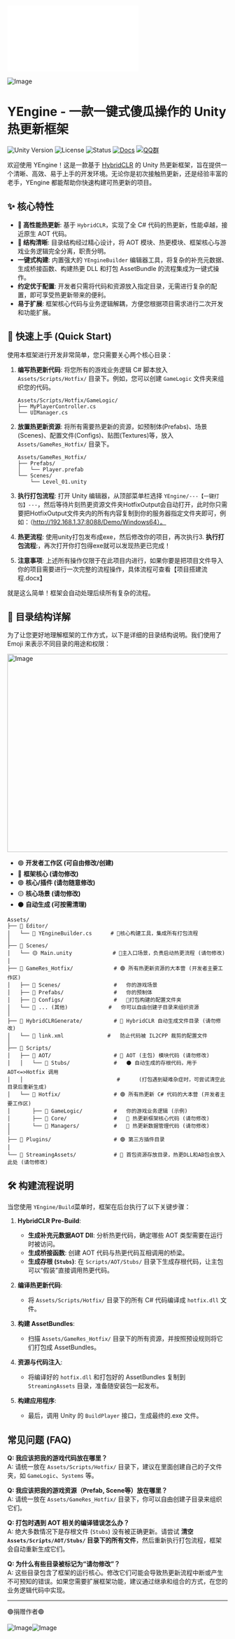 <iframe src="//player.bilibili.com/player.html?isOutside=true&aid=115038199288738&bvid=BV15hYvzREfU&cid=31738233452&p=1" scrolling="no" border="0" frameborder="no" framespacing="0" allowfullscreen="true"></iframe>

![Image](https://github.com/user-attachments/assets/b894b9ab-0d31-4fec-a5b8-e969590fe206)
# YEngine - 一款一键式傻瓜操作的 Unity 热更新框架

![Unity Version](https://img.shields.io/badge/Unity-2021.3%2B-blueviolet)
![License](https://img.shields.io/badge/License-MIT-green)
![Status](https://img.shields.io/badge/Status-Active-brightgreen)
[![Docs](https://img.shields.io/badge/Documentation-View%20Online-blue)](https://github.com/menghuan13251/YEngineLite/blob/main/%E9%A1%B9%E7%9B%AE%E6%90%AD%E5%BB%BA%E6%B5%81%E7%A8%8B.docx)
[![QQ群](https://img.shields.io/badge/加入-QQ群-blueviolet)](https://qm.qq.com/q/UVnaO2Nzi2)

欢迎使用 YEngine！这是一款基于 [HybridCLR](https://hybridclr.doc.code-philosophy.com/) 的 Unity 热更新框架，旨在提供一个清晰、高效、易于上手的开发环境。无论你是初次接触热更新，还是经验丰富的老手，YEngine 都能帮助你快速构建可热更新的项目。

## ✨ 核心特性

- **🚀 高性能热更新**: 基于 `HybridCLR`，实现了全 C# 代码的热更新，性能卓越，接近原生 AOT 代码。
- **📁 结构清晰**: 目录结构经过精心设计，将 AOT 模块、热更模块、框架核心与游戏业务逻辑完全分离，职责分明。
- **一键式构建**: 内置强大的 `YEngineBuilder` 编辑器工具，将复杂的补充元数据、生成桥接函数、构建热更 DLL 和打包 AssetBundle 的流程集成为一键式操作。
- **约定优于配置**: 开发者只需将代码和资源放入指定目录，无需进行复杂的配置，即可享受热更新带来的便利。
- **易于扩展**: 框架核心代码与业务逻辑解耦，方便您根据项目需求进行二次开发和功能扩展。

## 🚀 快速上手 (Quick Start)

使用本框架进行开发非常简单，您只需要关心两个核心目录：

1.  **编写热更新代码**:
    将您所有的游戏业务逻辑 C# 脚本放入 `Assets/Scripts/Hotfix/` 目录下。例如，您可以创建 `GameLogic` 文件夹来组织您的代码。
    ```
    Assets/Scripts/Hotfix/GameLogic/
    ├── MyPlayerController.cs
    └── UIManager.cs
    ```

2.  **放置热更新资源**:
    将所有需要热更新的资源，如预制体(Prefabs)、场景(Scenes)、配置文件(Configs)、贴图(Textures)等，放入 `Assets/GameRes_Hotfix/` 目录下。
    ```
    Assets/GameRes_Hotfix/
    ├── Prefabs/
    │   └── Player.prefab
    └── Scenes/
        └── Level_01.unity
    ```

3.  **执行打包流程**:
    打开 Unity 编辑器，从顶部菜单栏选择 `YEngine/---【一键打包】---`，然后等待片刻热更资源文件夹HotfixOutput会自动打开，此时你只需要把HotfixOutput文件夹内的所有内容复制到你的服务器指定文件夹即可，例如：（http://192.168.1.37:8088/Demo/Windows64）。

4.  **热更流程**:
    使用unity打包发布成exe，然后修改你的项目，再次执行3.  **执行打包流程**:，再次打开你打包得exe就可以发现热更已完成！

 5.  **注意事项**:
     上述所有操作仅限于在此项目内进行，如果你要是把项目文件导入你的项目需要进行一次完整的流程操作，具体流程可查看【项目搭建流程.docx】

     
就是这么简单！框架会自动处理后续所有复杂的流程。

## 📂 目录结构详解

为了让您更好地理解框架的工作方式，以下是详细的目录结构说明。我们使用了 Emoji 来表示不同目录的用途和权限：

<img width="873" height="453" alt="Image" src="https://github.com/user-attachments/assets/c99bd767-d84a-497a-ad01-952250dc086b" />

-   🟢 **开发者工作区 (可自由修改/创建)**
-   🔴 **框架核心 (请勿修改)**
-   🟣 **核心/插件 (请勿随意修改)**
-   🟡 **核心场景 (请勿修改)**
-   ⚫️ **自动生成 (可按需清理)**

```
Assets/
├── 📂 Editor/
│   └── 📜 YEngineBuilder.cs      # 🔴核心构建工具，集成所有打包流程
│
├── 📂 Scenes/
│   └── 🟡 Main.unity             # 🔴主入口场景，负责启动热更流程 (请勿修改)
│
├── 📂 GameRes_Hotfix/             # 🟢 所有热更新资源的大本营 (开发者主要工作区)
│   ├── 📂 Scenes/                 #   你的游戏场景
│   ├── 📂 Prefabs/                #   你的预制体
│   ├── 📂 Configs/                #   🔴打包构建的配置文件夹
│   └── 📂 ... (其他)             #   你可以自由创建子目录来组织资源
│
├── 📂 HybridCLRGenerate/          # 🔴 HybridCLR 自动生成文件目录 (请勿修改)
│   └── 📜 link.xml              #   防止代码被 IL2CPP 裁剪的配置文件
│
├── 📂 Scripts/
│   ├── 📂 AOT/                    # 🔴 AOT (主包) 模块代码 (请勿修改)
│   │   └── 📂 Stubs/              #   ⚫️ 自动生成的存根代码，用于 AOT<=>Hotfix 调用
│   │                              #      (打包遇到疑难杂症时，可尝试清空此目录后重新生成)
│   └── 📂 Hotfix/                 # 🟢 所有热更新 C# 代码的大本营 (开发者主要工作区)
│       ├── 📂 GameLogic/          #   你的游戏业务逻辑 (示例)
│       ├── 📂 Core/               #   🔴 热更新框架核心代码 (请勿修改)
│       └── 📂 Managers/           #   🔴 热更新数据管理代码 (请勿修改)
│
├── 📂 Plugins/                    # 🟣 第三方插件目录
│
└── 📂 StreamingAssets/            # 🔴 首包资源存放目录，热更DLL和AB包会放入此处 (请勿修改)
```

## 🛠️ 构建流程说明

当您使用 `YEngine/Build`菜单时，框架在后台执行了以下关键步骤：

1.  **HybridCLR Pre-Build**:
    -   **生成补充元数据AOT Dll**: 分析热更代码，确定哪些 AOT 类型需要在运行时被访问。
    -   **生成桥接函数**: 创建 AOT 代码与热更代码互相调用的桥梁。
    -   **生成存根 (`Stubs`)**: 在 `Scripts/AOT/Stubs/` 目录下生成存根代码，让主包可以“假装”直接调用热更代码。

2.  **编译热更新代码**:
    -   将 `Assets/Scripts/Hotfix/` 目录下的所有 C# 代码编译成 `hotfix.dll` 文件。

3.  **构建 AssetBundles**:
    -   扫描 `Assets/GameRes_Hotfix/` 目录下的所有资源，并按照预设规则将它们打包成 AssetBundles。

4.  **资源与代码注入**:
    -   将编译好的 `hotfix.dll` 和打包好的 AssetBundles 复制到 `StreamingAssets` 目录，准备随安装包一起发布。

5.  **构建应用程序**:
    -   最后，调用 Unity 的 `BuildPlayer` 接口，生成最终的.exe 文件。

## 常见问题 (FAQ)

**Q: 我应该把我的游戏代码放在哪里？**  
A: 请统一放在 `Assets/Scripts/Hotfix/` 目录下，建议在里面创建自己的子文件夹，如 `GameLogic`、`Systems` 等。

**Q: 我应该把我的游戏资源（Prefab, Scene等）放在哪里？**  
A: 请统一放在 `Assets/GameRes_Hotfix/` 目录下，你可以自由创建子目录来组织它们。

**Q: 打包时遇到 AOT 相关的编译错误怎么办？**  
A: 绝大多数情况下是存根文件 (`Stubs`) 没有被正确更新。请尝试 **清空 `Assets/Scripts/AOT/Stubs/` 目录下的所有文件**，然后重新执行打包流程，框架会自动重新生成它们。

**Q: 为什么有些目录被标记为“请勿修改”？**  
A: 这些目录包含了框架的运行核心。修改它们可能会导致热更新流程中断或产生不可预知的错误。如果您需要扩展框架功能，建议通过继承和组合的方式，在您的业务逻辑代码中实现。

---
🟢捐赠作者🟢

![Image](https://github.com/user-attachments/assets/5f4ffab3-c976-4e08-86e6-f7997685ab41)![Image](https://github.com/user-attachments/assets/a56d6f2c-072a-4b9f-b18d-9775c485a7a5)
